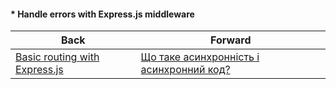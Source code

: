 #### * Handle errors with Express.js middleware



| Back | Forward |
|---|---|
| [Basic routing with Express.js](/ua/junior/expressjs/basic-routing-with-express.md)  | [Що таке асинхронність і асинхронний код?](/ua/junior/javascript/what-is-asynchronicity-and-asynchronous-code.md) |
